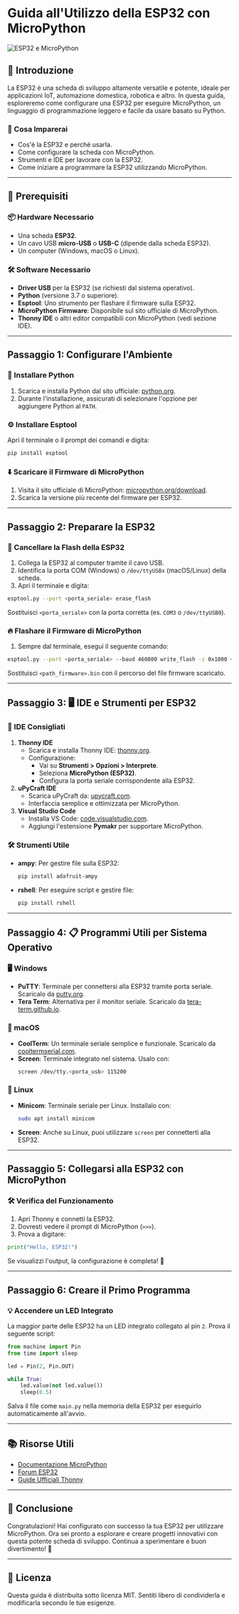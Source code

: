 # Guida all'Utilizzo della ESP32 con MicroPython

![ESP32 e MicroPython](esp_32.png)  

## 🚀 Introduzione
La ESP32 è una scheda di sviluppo altamente versatile e potente, ideale per applicazioni IoT, automazione domestica, robotica e altro. In questa guida, esploreremo come configurare una ESP32 per eseguire MicroPython, un linguaggio di programmazione leggero e facile da usare basato su Python.

### 🎯 Cosa Imparerai
- Cos'è la ESP32 e perché usarla.
- Come configurare la scheda con MicroPython.
- Strumenti e IDE per lavorare con la ESP32.
- Come iniziare a programmare la ESP32 utilizzando MicroPython.

---

## 🔧 Prerequisiti
### 📦 Hardware Necessario
- Una scheda **ESP32**.
- Un cavo USB **micro-USB** o **USB-C** (dipende dalla scheda ESP32).
- Un computer (Windows, macOS o Linux).

### 🛠️ Software Necessario
- **Driver USB** per la ESP32 (se richiesti dal sistema operativo).
- **Python** (versione 3.7 o superiore).
- **Esptool**: Uno strumento per flashare il firmware sulla ESP32.
- **MicroPython Firmware**: Disponibile sul sito ufficiale di MicroPython.
- **Thonny IDE** o altri editor compatibili con MicroPython (vedi sezione IDE).

---

## Passaggio 1: Configurare l'Ambiente
### 🐍 Installare Python
1. Scarica e installa Python dal sito ufficiale: [python.org](https://www.python.org/).
2. Durante l'installazione, assicurati di selezionare l'opzione per aggiungere Python al `PATH`.

### ⚙️ Installare Esptool
Apri il terminale o il prompt dei comandi e digita:
```bash
pip install esptool
```

### ⬇️ Scaricare il Firmware di MicroPython
1. Visita il sito ufficiale di MicroPython: [micropython.org/download](https://micropython.org/download/esp32/).
2. Scarica la versione più recente del firmware per ESP32.

---

## Passaggio 2: Preparare la ESP32
### 🧹 Cancellare la Flash della ESP32
1. Collega la ESP32 al computer tramite il cavo USB.
2. Identifica la porta COM (Windows) o `/dev/ttyUSBx` (macOS/Linux) della scheda.
3. Apri il terminale e digita:
```bash
esptool.py --port <porta_seriale> erase_flash
```
Sostituisci `<porta_seriale>` con la porta corretta (es. `COM3` o `/dev/ttyUSB0`).

### 🔥 Flashare il Firmware di MicroPython
1. Sempre dal terminale, esegui il seguente comando:
```bash
esptool.py --port <porta_seriale> --baud 460800 write_flash -z 0x1000 <path_firmware>.bin
```
Sostituisci `<path_firmware>.bin` con il percorso del file firmware scaricato.

---

## Passaggio 3: 🖥️ IDE e Strumenti per ESP32
### 🌟 IDE Consigliati
1. **Thonny IDE**
   - Scarica e installa Thonny IDE: [thonny.org](https://thonny.org/).
   - Configurazione:
     - Vai su **Strumenti > Opzioni > Interprete**.
     - Seleziona **MicroPython (ESP32)**.
     - Configura la porta seriale corrispondente alla ESP32.
2. **uPyCraft IDE**
   - Scarica uPyCraft da: [upycraft.com](https://upycraft.com/).
   - Interfaccia semplice e ottimizzata per MicroPython.
3. **Visual Studio Code**
   - Installa VS Code: [code.visualstudio.com](https://code.visualstudio.com/).
   - Aggiungi l'estensione **Pymakr** per supportare MicroPython.

### 🛠️ Strumenti Utile
- **ampy**: Per gestire file sulla ESP32:
  ```bash
  pip install adafruit-ampy
  ```
- **rshell**: Per eseguire script e gestire file:
  ```bash
  pip install rshell
  ```

---

## Passaggio 4: 📋 Programmi Utili per Sistema Operativo

### 🖥️ Windows
- **PuTTY**: Terminale per connettersi alla ESP32 tramite porta seriale. Scaricalo da [putty.org](https://putty.org/).
- **Tera Term**: Alternativa per il monitor seriale. Scaricalo da [tera-term.github.io](https://ttssh2.osdn.jp/).

### 🍎 macOS
- **CoolTerm**: Un terminale seriale semplice e funzionale. Scaricalo da [cooltermserial.com](https://freeware.the-meiers.org/).
- **Screen**: Terminale integrato nel sistema. Usalo con:
  ```bash
  screen /dev/tty.<porta_usb> 115200
  ```

### 🐧 Linux
- **Minicom**: Terminale seriale per Linux. Installalo con:
  ```bash
  sudo apt install minicom
  ```
- **Screen**: Anche su Linux, puoi utilizzare `screen` per connetterti alla ESP32.

---

## Passaggio 5: Collegarsi alla ESP32 con MicroPython
### 🛠️ Verifica del Funzionamento
1. Apri Thonny e connetti la ESP32.
2. Dovresti vedere il prompt di MicroPython (`>>>`).
3. Prova a digitare:
```python
print("Hello, ESP32!")
```
Se visualizzi l'output, la configurazione è completa! 🎉

---

## Passaggio 6: Creare il Primo Programma
### 💡 Accendere un LED Integrato
La maggior parte delle ESP32 ha un LED integrato collegato al pin `2`. Prova il seguente script:

```python
from machine import Pin
from time import sleep

led = Pin(2, Pin.OUT)

while True:
    led.value(not led.value())
    sleep(0.5)
```
Salva il file come `main.py` nella memoria della ESP32 per eseguirlo automaticamente all'avvio.

---

## 📚 Risorse Utili
- [Documentazione MicroPython](https://docs.micropython.org/en/latest/)
- [Forum ESP32](https://esp32.com/)
- [Guide Ufficiali Thonny](https://thonny.org/docs/)

---

## 🎉 Conclusione
Congratulazioni! Hai configurato con successo la tua ESP32 per utilizzare MicroPython. Ora sei pronto a esplorare e creare progetti innovativi con questa potente scheda di sviluppo. Continua a sperimentare e buon divertimento! 🚀

---

## 📝 Licenza
Questa guida è distribuita sotto licenza MIT. Sentiti libero di condividerla e modificarla secondo le tue esigenze.

